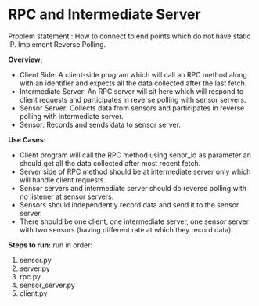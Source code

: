 # RPC and Intermediate Server

Problem statement : How to connect to end points which do not have static IP. Implement Reverse Polling.

**Overview:**

- Client Side: A client-side program which will call an RPC method along with an identifier and expects all the data collected after the last fetch.
- Intermediate Server: An RPC server will sit here which will respond to client requests and participates in reverse polling with sensor servers.
- Sensor Server: Collects data from sensors and participates in reverse polling with intermediate server.
- Sensor: Records and sends data to sensor server.

**Use Cases:**

- Client program will call the RPC method using senor_id as parameter an should get all the data collected after most recent fetch.
- Server side of RPC method should be at intermediate server only which will handle client requests.
- Sensor servers and intermediate server should do reverse polling with no listener at sensor servers.
- Sensors should independently record data and send it to the sensor server.
- There should be one client, one intermediate server, one sensor server with two sensors (having different rate at which they record data).

**Steps to run:**
run in order:
1. sensor.py
2. server.py
3. rpc.py
4. sensor_server.py
5. client.py
